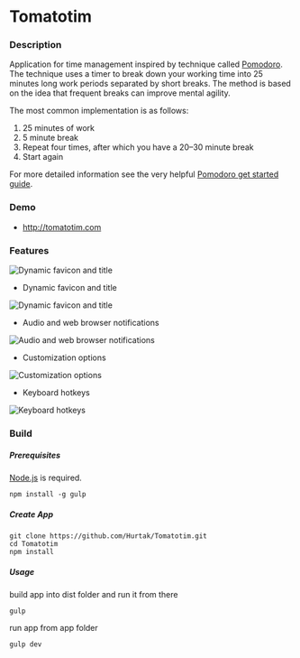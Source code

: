Tomatotim
==========

### Description

Application for time management inspired by technique called
[Pomodoro](https://en.wikipedia.org/wiki/Pomodoro_Technique).
The technique uses a timer to break down your working time into
25 minutes long work periods separated by short breaks. The
method is based on the idea that frequent breaks can improve
mental agility.

The most common implementation is as follows:

<ol>
  <li>25 minutes of work</li>
  <li>5 minute break</li>
  <li>Repeat four times, after which you have a 20–30 minute break</li>
  <li>Start again</li>
</ol>

For more detailed information see the very helpful
[Pomodoro get started guide](http://pomodorotechnique.com/get-started/).

### Demo

* http://tomatotim.com

### Features

<img src="http://i.imgur.com/ljeEqjA.png" alt="Dynamic favicon and title">

* Dynamic favicon and title

<img src="https://i.imgur.com/rgzEe9u.png" alt="Dynamic favicon and title">

* Audio and web browser notifications

<img src="https://i.imgur.com/ezLcM3t.png" alt="Audio and web browser notifications">

* Customization options

<img src="https://i.imgur.com/7rS1dKR.png" alt="Customization options">

* Keyboard hotkeys

<img src="https://i.imgur.com/1CT7Ee2.png" alt="Keyboard hotkeys">

### Build

##### Prerequisites

[Node.js](http://nodejs.org) is required.
```
npm install -g gulp
```

##### Create App

```
git clone https://github.com/Hurtak/Tomatotim.git
cd Tomatotim
npm install
```

##### Usage

build app into dist folder and run it from there

```
gulp
```

run app from app folder

```
gulp dev
```
